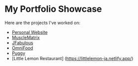 # My Portfolio Showcase

Here are the projects I've worked on:

- [Personal Website](https://juanarango.netlify.app/)
- [MuscleMatrix](./MuscleMatrix/)
- [JFabulous](https://jfabulous.com/)
- [OmniFood](https://omnifood-arango.netlify.app/)
- [Puggy](./Pudgy/)
- [Little Lemon Restaurant] (https://littlelemon-ja.netlify.app/)
